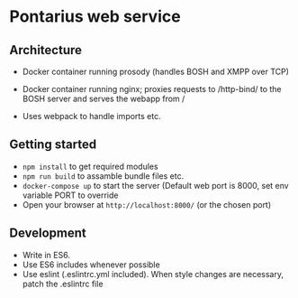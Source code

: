 # Pontarius web service

## Architecture

* Docker container running prosody (handles BOSH and XMPP over TCP)
* Docker container running nginx; proxies requests to /http-bind/ to the BOSH
  server and serves the webapp from /

* Uses webpack to handle imports etc.

## Getting started

* `npm install` to get required modules
* `npm run build` to assamble bundle files etc.
* `docker-compose up` to start the server (Default web port is 8000, set env
  variable PORT to override
* Open your browser at `http://localhost:8000/` (or the chosen port)

## Development

* Write in ES6.
* Use ES6 includes whenever possible
* Use eslint (.eslintrc.yml included). When style changes are necessary, patch
  the .eslintrc file
